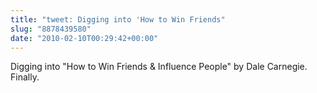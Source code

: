 ```yaml
---
title: "tweet: Digging into 'How to Win Friends"
slug: "8878439580"
date: "2010-02-10T00:29:42+00:00"
---
```

Digging into "How to Win Friends & Influence People" by Dale Carnegie. Finally.